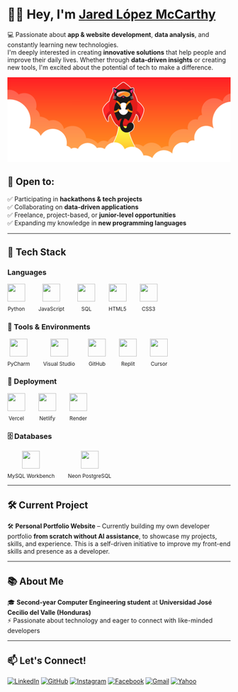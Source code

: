 # 👋🏽 Hey, I'm [Jared López McCarthy](https://github.com/JaredMcCarthy)

💻 Passionate about **app & website development**, **data analysis**, and constantly learning new technologies.  
I'm deeply interested in creating **innovative solutions** that help people and improve their daily lives. Whether through **data-driven insights** or creating new tools, I'm excited about the potential of tech to make a difference.

![Banner](https://raw.githubusercontent.com/JaredMcCarthy/JaredMcCarthy/main/githubbanner.png)
<!-- Asegúrate de subir la imagen a tu repo y nombrarla exactamente "banner.png" -->

## 🌟 Open to:  
✅ Participating in **hackathons & tech projects**  
✅ Collaborating on **data-driven applications**  
✅ Freelance, project-based, or **junior-level opportunities**  
✅ Expanding my knowledge in **new programming languages**

---
<h2>🚀 Tech Stack</h2>

<!-- Languages -->
<h3>Languages</h3>
<div align="left" style="display: flex; gap: 30px; align-items: center; flex-wrap: wrap;">
  <div align="center">
    <img src="https://cdn.jsdelivr.net/gh/devicons/devicon/icons/python/python-original.svg" width="40" height="40"/><br/>
    <sub>Python</sub>
  </div>
  <div align="center">
    <img src="https://cdn.jsdelivr.net/gh/devicons/devicon/icons/javascript/javascript-original.svg" width="40" height="40"/><br/>
    <sub>JavaScript</sub>
  </div>
  <div align="center">
    <img src="https://cdn.jsdelivr.net/gh/devicons/devicon/icons/mysql/mysql-original.svg" width="40" height="40"/><br/>
    <sub>SQL</sub>
  </div>
  <div align="center">
    <img src="https://cdn.jsdelivr.net/gh/devicons/devicon/icons/html5/html5-original.svg" width="40" height="40"/><br/>
    <sub>HTML5</sub>
  </div>
  <div align="center">
    <img src="https://cdn.jsdelivr.net/gh/devicons/devicon/icons/css3/css3-original.svg" width="40" height="40"/><br/>
    <sub>CSS3</sub>
  </div>
</div>

<!-- Tools & Environments -->
<h3>🧰 Tools & Environments</h3>
<div align="left" style="display: flex; gap: 30px; align-items: center; flex-wrap: wrap;">
  <div align="center">
    <img src="https://cdn.jsdelivr.net/gh/devicons/devicon/icons/pycharm/pycharm-original.svg" width="40" height="40"/><br/>
    <sub>PyCharm</sub>
  </div>
  <div align="center">
    <img src="https://cdn.jsdelivr.net/gh/devicons/devicon/icons/visualstudio/visualstudio-plain.svg" width="40" height="40"/><br/>
    <sub>Visual Studio</sub>
  </div>
  <div align="center">
    <img src="https://cdn.jsdelivr.net/gh/devicons/devicon/icons/github/github-original.svg" width="40" height="40"/><br/>
    <sub>GitHub</sub>
  </div>
  <div align="center">
    <img src="https://cdn.jsdelivr.net/gh/devicons/devicon/icons/replit/replit-original.svg" width="40" height="40"/><br/>
    <sub>Replit</sub>
  </div>
  <div align="center">
    <img src="https://raw.githubusercontent.com/cursor-ai/cursor/main/assets/cursor.png" width="40" height="40"/><br/>
    <sub>Cursor</sub>
  </div>
</div>

<!-- Deployment -->
<h3>🚀 Deployment</h3>
<div align="left" style="display: flex; gap: 30px; align-items: center; flex-wrap: wrap;">
  <div align="center">
    <img src="https://cdn.jsdelivr.net/gh/devicons/devicon/icons/vercel/vercel-original.svg" width="40" height="40"/><br/>
    <sub>Vercel</sub>
  </div>
  <div align="center">
    <img src="https://cdn.jsdelivr.net/gh/devicons/devicon/icons/netlify/netlify-original.svg" width="40" height="40"/><br/>
    <sub>Netlify</sub>
  </div>
  <div align="center">
    <img src="https://render.com/icons/services/web-service.svg" width="40" height="40"/><br/>
    <sub>Render</sub>
  </div>
</div>

<!-- Databases -->
<h3>🗄️ Databases</h3>
<div align="left" style="display: flex; gap: 30px; align-items: center; flex-wrap: wrap;">
  <div align="center">
    <img src="https://cdn.jsdelivr.net/gh/devicons/devicon/icons/mysql/mysql-original.svg" width="40" height="40"/><br/>
    <sub>MySQL Workbench</sub>
  </div>
  <div align="center">
    <img src="https://cdn.jsdelivr.net/gh/devicons/devicon/icons/postgresql/postgresql-original.svg" width="40" height="40"/><br/>
    <sub>Neon PostgreSQL</sub>
  </div>
</div>

---

## 🛠️ Current Project  
🛠️ **Personal Portfolio Website** – Currently building my own developer portfolio **from scratch without AI assistance**, to showcase my projects, skills, and experience. This is a self-driven initiative to improve my front-end skills and presence as a developer.

---

## 📚 About Me  
🎓 **Second-year Computer Engineering student** at **Universidad José Cecilio del Valle (Honduras)**  
⚡ Passionate about technology and eager to connect with like-minded developers  

---

## 📫 Let's Connect!

[![LinkedIn](https://img.shields.io/badge/LinkedIn-%230077B5.svg?style=for-the-badge&logo=linkedin&logoColor=white)](https://www.linkedin.com/in/jared-mccarthy-466386288) 
[![GitHub](https://img.shields.io/badge/GitHub-%23181717.svg?style=for-the-badge&logo=github&logoColor=white)](https://github.com/JaredMcCarthy) 
[![Instagram](https://img.shields.io/badge/Instagram-%23E4405F.svg?style=for-the-badge&logo=instagram&logoColor=white)](https://www.instagram.com/_jaredmccarthy) 
[![Facebook](https://img.shields.io/badge/Facebook-%231877F2.svg?style=for-the-badge&logo=facebook&logoColor=white)](https://www.facebook.com/share/1UKVcHmyu3) 
[![Gmail](https://img.shields.io/badge/Email-%23D14836.svg?style=for-the-badge&logo=gmail&logoColor=white)](mailto:jared.lopezmccarthy05@gmail.com) 
[![Yahoo](https://img.shields.io/badge/Yahoo%20Mail-%2354008B.svg?style=for-the-badge&logo=yahoo&logoColor=white)](mailto:jared.lopezdev@yahoo.com)
